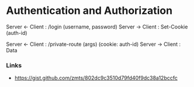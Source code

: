 # Authentication and Authorization

Server <- Client : /login (username, password)
Server -> Client : Set-Cookie (auth-id)

Server <- Client : /private-route (args) (cookie: auth-id)
Server -> Client : Data

### Links

- https://gist.github.com/zmts/802dc9c3510d79fd40f9dc38a12bccfc
